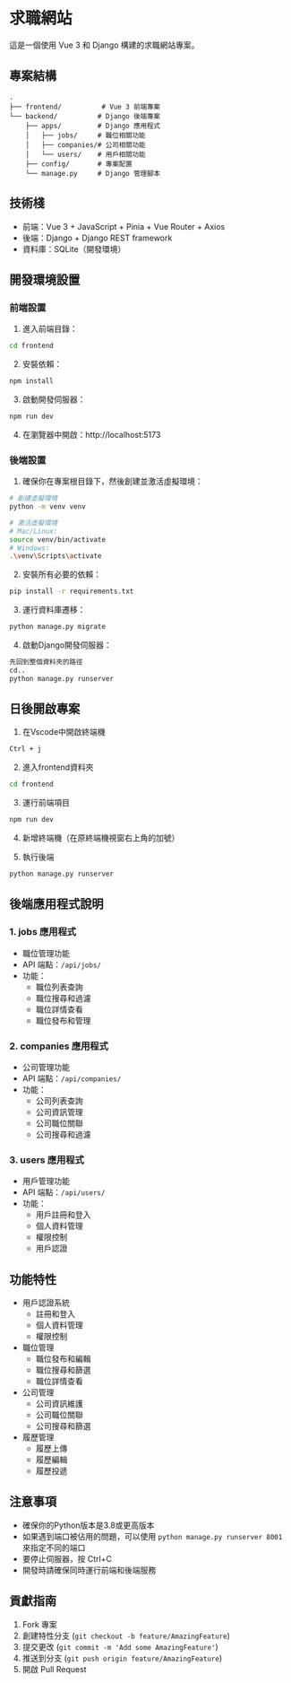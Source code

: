 # 求職網站

這是一個使用 Vue 3 和 Django 構建的求職網站專案。

## 專案結構

```
.
├── frontend/          # Vue 3 前端專案
└── backend/          # Django 後端專案
    ├── apps/         # Django 應用程式
    │   ├── jobs/     # 職位相關功能
    │   ├── companies/# 公司相關功能
    │   └── users/    # 用戶相關功能
    ├── config/       # 專案配置
    └── manage.py     # Django 管理腳本
```

## 技術棧

- 前端：Vue 3 + JavaScript + Pinia + Vue Router + Axios
- 後端：Django + Django REST framework
- 資料庫：SQLite（開發環境）

## 開發環境設置

### 前端設置

1. 進入前端目錄：
```bash
cd frontend
```

2. 安裝依賴：
```bash
npm install
```

3. 啟動開發伺服器：
```bash
npm run dev
```

4. 在瀏覽器中開啟：http://localhost:5173

### 後端設置

1. 確保你在專案根目錄下，然後創建並激活虛擬環境：
```bash
# 創建虛擬環境
python -m venv venv

# 激活虛擬環境
# Mac/Linux:
source venv/bin/activate
# Windows:
.\venv\Scripts\activate
```

2. 安裝所有必要的依賴：
```bash
pip install -r requirements.txt
```

3. 運行資料庫遷移：
```bash
python manage.py migrate
```

4. 啟動Django開發伺服器：
```bash
先回到整個資料夾的路徑
cd..
python manage.py runserver
```

## 日後開啟專案

1. 在Vscode中開啟終端機
```bash
Ctrl + j 
```

2. 進入frontend資料夾
```bash
cd frontend
```

3. 運行前端項目
```bash
npm run dev
```

4. 新增終端機（在原終端機視窗右上角的加號）

5. 執行後端
```bash
python manage.py runserver
```

## 後端應用程式說明

### 1. jobs 應用程式
- 職位管理功能
- API 端點：`/api/jobs/`
- 功能：
  - 職位列表查詢
  - 職位搜尋和過濾
  - 職位詳情查看
  - 職位發布和管理

### 2. companies 應用程式
- 公司管理功能
- API 端點：`/api/companies/`
- 功能：
  - 公司列表查詢
  - 公司資訊管理
  - 公司職位關聯
  - 公司搜尋和過濾

### 3. users 應用程式
- 用戶管理功能
- API 端點：`/api/users/`
- 功能：
  - 用戶註冊和登入
  - 個人資料管理
  - 權限控制
  - 用戶認證

## 功能特性

- 用戶認證系統
  - 註冊和登入
  - 個人資料管理
  - 權限控制
- 職位管理
  - 職位發布和編輯
  - 職位搜尋和篩選
  - 職位詳情查看
- 公司管理
  - 公司資訊維護
  - 公司職位關聯
  - 公司搜尋和篩選
- 履歷管理
  - 履歷上傳
  - 履歷編輯
  - 履歷投遞

## 注意事項

- 確保你的Python版本是3.8或更高版本
- 如果遇到端口被佔用的問題，可以使用 `python manage.py runserver 8001` 來指定不同的端口
- 要停止伺服器，按 Ctrl+C
- 開發時請確保同時運行前端和後端服務

## 貢獻指南

1. Fork 專案
2. 創建特性分支 (`git checkout -b feature/AmazingFeature`)
3. 提交更改 (`git commit -m 'Add some AmazingFeature'`)
4. 推送到分支 (`git push origin feature/AmazingFeature`)
5. 開啟 Pull Request
